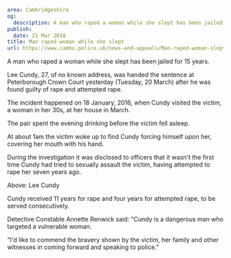 ```yaml
area: Cambridgeshire
og:
  description: A man who raped a woman while she slept has been jailed for 15 years.
publish:
  date: 21 Mar 2018
title: Man raped woman while she slept
url: https://www.cambs.police.uk/news-and-appeals/Man-raped-woman-slept-jailed
```

A man who raped a woman while she slept has been jailed for 15 years.

 Lee Cundy, 27, of no known address, was handed the sentence at Peterborough Crown Court yesterday (Tuesday, 20 March) after he was found guilty of rape and attempted rape.

The incident happened on 18 January, 2016, when Cundy visited the victim, a woman in her 30s, at her house in March.

The pair spent the evening drinking before the victim fell asleep.

At about 1am the victim woke up to find Cundy forcing himself upon her, covering her mouth with his hand.

During the investigation it was disclosed to officers that it wasn't the first time Cundy had tried to sexually assault the victim, having attempted to rape her seven years ago.

Above: Lee Cundy

Cundy received 11 years for rape and four years for attempted rape, to be served consecutively.

Detective Constable Annette Renwick said: "Cundy is a dangerous man who targeted a vulnerable woman.

"I'd like to commend the bravery shown by the victim, her family and other witnesses in coming forward and speaking to police."
